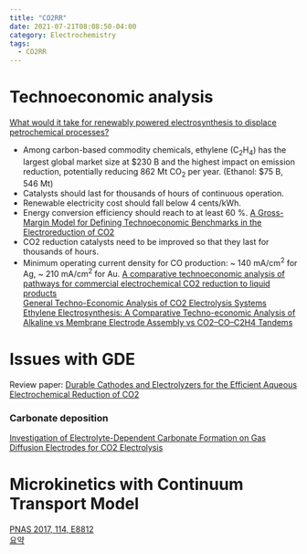 ```yaml
---
title: "CO2RR"
date: 2021-07-21T08:08:50-04:00
category: Electrochemistry
tags:
  - CO2RR
---
```




# Technoeconomic analysis
[What would it take for renewably powered electrosynthesis to displace petrochemical processes?](http://doi.org/10.1126/science.aav3506) 
  * Among carbon-based commodity chemicals, ethylene (C<sub>2</sub>H<sub>4</sub>) has the largest global market size at $230 B and the highest impact on emission reduction, potentially reducing 862 Mt CO<sub>2</sub> per year. (Ethanol: $75 B, 546 Mt)
  * Catalysts should last for thousands of hours of continuous operation.
  * Renewable electricity cost should fall below 4 cents/kWh.
  * Energy conversion efficiency should reach to at least 60 %.
[A Gross-Margin Model for Defining Technoeconomic Benchmarks in the Electroreduction of CO2](https://doi.org/10.1002/cssc.201600394)  
  * CO2 reduction catalysts need to be improved so that they last for thousands of hours.
  * Minimum operating current density for CO production: ~ 140 mA/cm<sup>2</sup> for Ag, ~ 210 mA/cm<sup>2</sup> for Au.
[A comparative technoeconomic analysis of pathways for commercial electrochemical CO2 reduction to liquid products](https://doi.org/10.1039/C8EE00097B)  
[General Techno-Economic Analysis of CO2 Electrolysis Systems](https://pubs.acs.org/doi/10.1021/acs.iecr.7b03514)  
[Ethylene Electrosynthesis: A Comparative Techno-economic Analysis of Alkaline vs Membrane Electrode Assembly vs CO2–CO–C2H4 Tandems](https://doi.org/10.1021/acsenergylett.0c02633)  


# Issues with GDE
Review paper: [Durable Cathodes and Electrolyzers for the Efficient Aqueous Electrochemical Reduction of CO2](https://doi.org/10.1002/cssc.201902933)  



### Carbonate deposition
[Investigation of Electrolyte-Dependent Carbonate Formation on Gas Diffusion Electrodes for CO2 Electrolysis](https://doi.org/10.1021/acsami.0c21997)  

# Microkinetics with Continuum Transport Model
[PNAS 2017, 114, E8812](https://doi.org/10.1073/pnas.1713164114)  
[요약](https://kwonsnow.github.io/electrochemistry/Continuum_Transport_Model/)  


